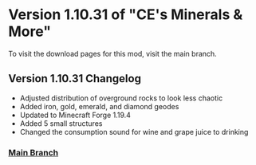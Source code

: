 # Version 1.10.31 of "CE's Minerals & More"
To visit the download pages for this mod, visit the main branch.

## Version 1.10.31 Changelog
- Adjusted distribution of overground rocks to look less chaotic
- Added iron, gold, emerald, and diamond geodes
- Updated to Minecraft Forge 1.19.4
- Added 5 small structures
- Changed the consumption sound for wine and grape juice to drinking

### [Main Branch](https://github.com/CreeperEntertain/CE-s-Minerals-More/tree/main)
